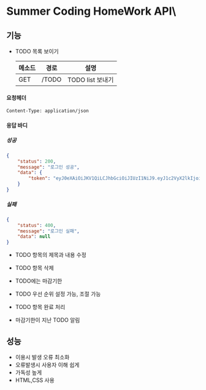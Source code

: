 # Summer Coding HomeWork API\
## 기능
* TODO 목록 보이기

  | 메소드 | 경로  | 설명             |
  | ------ | ----- | ---------------- |
  | GET    | /TODO | TODO list 보내기 |
#### 요청헤더

```
Content-Type: application/json
```

#### 응답 바디

##### 성공

```json
{
    "status": 200,
    "message": "로그인 성공",
    "data": {
        "token": "eyJ0eXAiOiJKV1QiLCJhbGciOiJIUzI1NiJ9.eyJ1c2VyX2lkIjoiY29jbyIsImlzcyI6IkRvSVRTT1BUIn0.Rplge4ISuuCrFzrddjOl55TCeRQ2QUD9yuwSMmOZ5X0"
    }
}
```

##### 실패

```json
{
    "status": 400,
    "message": "로그인 실패",
    "data": null
}
```

* TODO 항목의 제목과 내용 수정

  

* TODO 항목 삭제

* TODO에는 마감기한

* TODO 우선 순위 설정 가능, 조절 가능

* TODO 항목 완료 처리

* 마감기한이 지난 TODO 알림
## 성능
* 이용시 발생 오류 최소화
* 오류발생시 사용자 이해 쉽게
* 가독성 높게
* HTML,CSS 사용